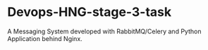 # Devops-HNG-stage-3-task
A Messaging System developed with RabbitMQ/Celery and Python Application behind Nginx.
